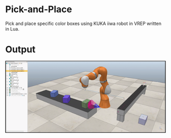 # Pick-and-Place
Pick and place specific color boxes using KUKA iiwa robot in VREP written in Lua.

# Output 
![](https://github.com/mayankysharma/Pick-and-Place/blob/main/pickandplace.gif)
